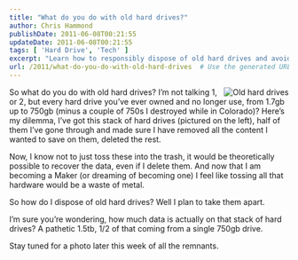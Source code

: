```yaml
---
title: "What do you do with old hard drives?"
author: Chris Hammond
publishDate: 2011-06-08T00:21:55
updateDate: 2011-06-08T00:21:55
tags: [ 'Hard Drive', 'Tech' ]
excerpt: "Learn how to responsibly dispose of old hard drives and avoid data breaches while making an environmental impact by recycling the hardware effectively."
url: /2011/what-do-you-do-with-old-hard-drives  # Use the generated URL with year
---
```

<p><a title="Old hard drives" href="https://www.flickr.com/photos/17726343@N00/5810267425/"><img border="0" alt="Old hard drives" align="right" src="https://static.flickr.com/3593/5810267425_79b4623a46_m.jpg" /></a>So what do you do with old hard drives? I’m not talking 1, or 2, but every hard drive you’ve ever owned and no longer use, from 1.7gb up to 750gb (minus a couple of 750s I destroyed while in Colorado)? Here’s my dilemma, I’ve got this stack of hard drives (pictured on the left), half of them I’ve gone through and made sure I have removed all the content I wanted to save on them, deleted the rest.</p>  <p>Now, I know not to just toss these into the trash, it would be theoretically possible to recover the data, even if I delete them. And now that I am becoming a Maker (or dreaming of becoming one) I feel like tossing all that hardware would be a waste of metal.</p>  <p>So how do I dispose of old hard drives? Well I plan to take them apart.</p>  <p>I’m sure you’re wondering, how much data is actually on that stack of hard drives? A pathetic 1.5tb, 1/2 of that coming from a single 750gb drive.</p>  <p>Stay tuned for a photo later this week of all the remnants.</p>

